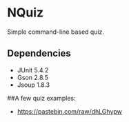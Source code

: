 # NQuiz
Simple command-line based quiz.

## Dependencies
- JUnit 5.4.2
- Gson 2.8.5
- Jsoup 1.8.3

##A few quiz examples:
- https://pastebin.com/raw/dhLGhypw